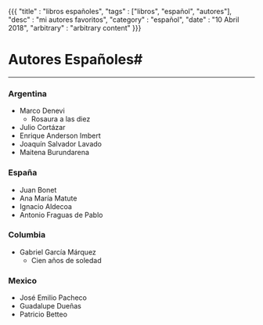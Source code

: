 
{{{
  "title" : "libros españoles",
  "tags" : ["libros", "español", "autores"],
  "desc" : "mi autores favoritos",
  "category" : "español",
  "date" : "10 Abril 2018",
  "arbitrary" : "arbitrary content"
}}}

# Autores Españoles# 
---

### Argentina ##

* Marco Denevi
	- Rosaura a las diez
* Julio Cortázar
* Enrique Anderson Imbert
* Joaquín Salvador Lavado
* Maitena Burundarena

### España ##

* Juan Bonet
* Ana María Matute
* Ignacio Aldecoa
* Antonio Fraguas de Pablo


### Columbia ##

* Gabriel García Márquez
	- Cien años de soledad


### Mexico ##

* José Emilio Pacheco
* Guadalupe Dueñas
* Patricio Betteo




